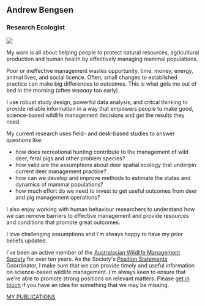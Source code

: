 ## Andrew Bengsen  
### Research Ecologist

![](Collage1.png)

My work is all about helping people to protect natural resources, agricultural production and human health by effectively managing mammal populations.  

Poor or ineffective management wastes opportunity, time, money, energy, animal lives, and social licence. Often, small changes to established practice can make big differences to outcomes. This is what gets me out of bed in the morning (often *waaaay* too early).   

I use robust study design, powerful data analysis, and critcal thinking to provide reliable information in a way that empowers people to make good, science-based wildlife management decisions and get the results they need.  

My current research uses field- and desk-based studies to answer questions like:  

  - how does recreational hunting contribute to the management of wild deer, feral pigs and other problem species?
  - how valid are the assumptions about deer spatial ecology that underpin current deer management practice?
  - how can we develop and improve methods to estimate the states and dynamics of mammal populations?
  - how much effort do we need to invest to get useful outcomes from deer and pig management operations?

I also enjoy working with human behaviour researchers to understand how we can remove barriers to effective management and provide resources and conditions that promote great outcomes.  

I love challenging assumptions and I'm always happy to have my prior beliefs updated.  

I've been an active member of the [Australasian Wildlife Management Society](https://www.awms.org.au/) for over ten years. As the Society's [Position Statements](https://www.awms.org.au/Position-Statements) Coordinator, I make sure that we can provide timely and useful information on science-based wildlife management. I'm always keen to ensure that we're able to promote strong positions on relevant matters. Please [get in touch](mailto:andrew.bengsen@gmail.com) if you have an idea for something that we may be missing.    


[MY PUBLICATIONS](Publications.md)



